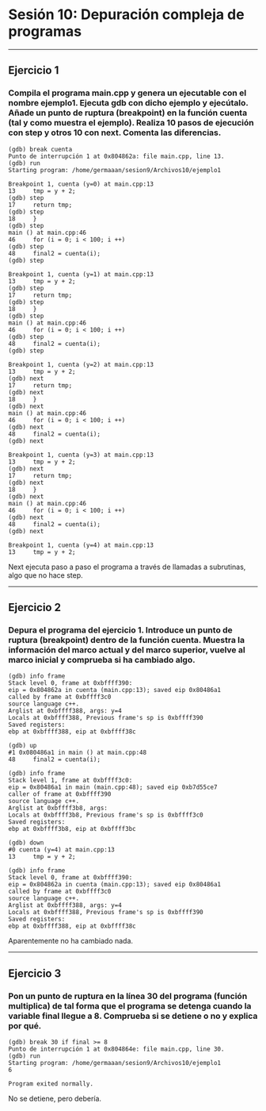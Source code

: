# Sesión 10: Depuración compleja de programas


***
## Ejercicio 1
### Compila el programa main.cpp y genera un ejecutable con el nombre ejemplo1. Ejecuta gdb con dicho ejemplo y ejecútalo. Añade un punto de ruptura (breakpoint) en la función cuenta (tal y como muestra el ejemplo). Realiza 10 pasos de ejecución con step y otros 10 con next. Comenta las diferencias.
```
(gdb) break cuenta
Punto de interrupción 1 at 0x804862a: file main.cpp, line 13.
(gdb) run
Starting program: /home/germaaan/sesion9/Archivos10/ejemplo1

Breakpoint 1, cuenta (y=0) at main.cpp:13
13     tmp = y + 2;
(gdb) step
17     return tmp;
(gdb) step
18     }
(gdb) step
main () at main.cpp:46
46     for (i = 0; i < 100; i ++)
(gdb) step
48     final2 = cuenta(i);
(gdb) step

Breakpoint 1, cuenta (y=1) at main.cpp:13
13     tmp = y + 2;
(gdb) step
17     return tmp;
(gdb) step
18     }
(gdb) step
main () at main.cpp:46
46     for (i = 0; i < 100; i ++)
(gdb) step
48     final2 = cuenta(i);
(gdb) step

Breakpoint 1, cuenta (y=2) at main.cpp:13
13     tmp = y + 2;
(gdb) next
17     return tmp;
(gdb) next
18     }
(gdb) next
main () at main.cpp:46
46     for (i = 0; i < 100; i ++)
(gdb) next
48     final2 = cuenta(i);
(gdb) next

Breakpoint 1, cuenta (y=3) at main.cpp:13
13     tmp = y + 2;
(gdb) next
17     return tmp;
(gdb) next
18     }
(gdb) next
main () at main.cpp:46
46     for (i = 0; i < 100; i ++)
(gdb) next
48     final2 = cuenta(i);
(gdb) next

Breakpoint 1, cuenta (y=4) at main.cpp:13
13     tmp = y + 2;
```

Next ejecuta paso a paso el programa a través de llamadas a subrutinas, algo que no hace step.


***
## Ejercicio 2
### Depura el programa del ejercicio 1. Introduce un punto de ruptura (breakpoint) dentro de la función cuenta. Muestra la información del marco actual y del marco superior, vuelve al marco inicial y comprueba si ha cambiado algo.
```
(gdb) info frame
Stack level 0, frame at 0xbffff390:
eip = 0x804862a in cuenta (main.cpp:13); saved eip 0x80486a1
called by frame at 0xbffff3c0
source language c++.
Arglist at 0xbffff388, args: y=4
Locals at 0xbffff388, Previous frame's sp is 0xbffff390
Saved registers:
ebp at 0xbffff388, eip at 0xbffff38c

(gdb) up
#1 0x080486a1 in main () at main.cpp:48
48     final2 = cuenta(i);

(gdb) info frame
Stack level 1, frame at 0xbffff3c0:
eip = 0x80486a1 in main (main.cpp:48); saved eip 0xb7d55ce7
caller of frame at 0xbffff390
source language c++.
Arglist at 0xbffff3b8, args:
Locals at 0xbffff3b8, Previous frame's sp is 0xbffff3c0
Saved registers:
ebp at 0xbffff3b8, eip at 0xbffff3bc

(gdb) down
#0 cuenta (y=4) at main.cpp:13
13     tmp = y + 2;

(gdb) info frame
Stack level 0, frame at 0xbffff390:
eip = 0x804862a in cuenta (main.cpp:13); saved eip 0x80486a1
called by frame at 0xbffff3c0
source language c++.
Arglist at 0xbffff388, args: y=4
Locals at 0xbffff388, Previous frame's sp is 0xbffff390
Saved registers:
ebp at 0xbffff388, eip at 0xbffff38c
```

Aparentemente no ha cambiado nada.


***
## Ejercicio 3
### Pon un punto de ruptura en la línea 30 del programa (función multiplica) de tal forma que el programa se detenga cuando la variable final llegue a 8. Comprueba si se detiene o no y explica por qué.
```
(gdb) break 30 if final >= 8
Punto de interrupción 1 at 0x804864e: file main.cpp, line 30.
(gdb) run
Starting program: /home/germaaan/sesion9/Archivos10/ejemplo1
6

Program exited normally.
```

No se detiene, pero debería.
